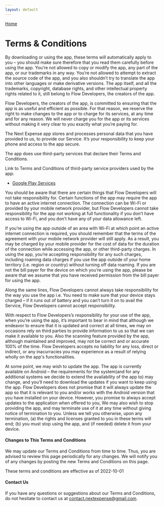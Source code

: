 ```yaml
---
layout: default
---
```


[Home](/index)

# Terms & Conditions

By downloading or using the app, these terms will automatically apply to you – you should make sure therefore that you read them carefully before using the app. You’re not allowed to copy or modify the app, any part of the app, or our trademarks in any way. You’re not allowed to attempt to extract the source code of the app, and you also shouldn’t try to translate the app into other languages or make derivative versions. The app itself, and all the trademarks, copyright, database rights, and other intellectual property rights related to it, still belong to Flow Developers, the creators of the app.

Flow Developers, the creators of the app, is committed to ensuring that the app is as useful and efficient as possible. For that reason, we reserve the right to make changes to the app or to charge for its services, at any time and for any reason. We will never charge you for the app or its services without making it very clear to you exactly what you’re paying for.

The Next Expense app stores and processes personal data that you have provided to us, to provide our Service. It’s your responsibility to keep your phone and access to the app secure. 

The app does use third-party services that declare their Terms and Conditions.

Link to Terms and Conditions of third-party service providers used by the app:

* [Google Play Services](https://policies.google.com/privacy)

You should be aware that there are certain things that Flow Developers will not take responsibility for. Certain functions of the app may require the app to have an active internet connection. The connection can be Wi-Fi or provided by your mobile network provider, but Flow Developers cannot take responsibility for the app not working at full functionality if you don’t have access to Wi-Fi, and you don’t have any of your data allowance left.

If you’re using the app outside of an area with Wi-Fi at which point an active internet connection is required, you should remember that the terms of the agreement with your mobile network provider will still apply. As a result, you may be charged by your mobile provider for the cost of data for the duration of the connection while accessing the app, or other third-party charges. In using the app, you’re accepting responsibility for any such charges, including roaming data charges if you use the app outside of your home territory (i.e. region or country) without turning off data roaming. If you are not the bill payer for the device on which you’re using the app, please be aware that we assume that you have received permission from the bill payer for using the app.

Along the same lines, Flow Developers cannot always take responsibility for the way you use the app i.e. You need to make sure that your device stays charged – if it runs out of battery and you can’t turn it on to avail the Service, Flow Developers cannot accept responsibility.

With respect to Flow Developers’s responsibility for your use of the app, when you’re using the app, it’s important to bear in mind that although we endeavor to ensure that it is updated and correct at all times, we may on occasions rely on third parties to provide information to us so that we can make it available to you. Also the scanning feature provided by the app, although maintained and improved, may not be correct and or accurate 100% of the time. Flow Developers accepts no liability for any loss, direct or indirect, or any inacurracies you may experience as a result of relying wholly on the app's functionalities. 

At some point, we may wish to update the app. The app is currently available on Android – the requirements for the system(and for any additional systems we decide to extend the availability of the app to) may change, and you’ll need to download the updates if you want to keep using the app. Flow Developers does not promise that it will always update the app so that it is relevant to you and/or works with the Android version that you have installed on your device. However, you promise to always accept updates to the application when offered to you, We may also wish to stop providing the app, and may terminate use of it at any time without giving notice of termination to you. Unless we tell you otherwise, upon any termination, (a) the rights and licenses granted to you in these terms will end; (b) you must stop using the app, and (if needed) delete it from your device.

#### Changes to This Terms and Conditions

We may update our Terms and Conditions from time to time. Thus, you are advised to review this page periodically for any changes. We will notify you of any changes by posting the new Terms and Conditions on this page.

These terms and conditions are effective as of 2022-10-01

#### Contact Us

If you have any questions or suggestions about our Terms and Conditions, do not hesitate to contact us at contact.nextexpense@gmail.com. 